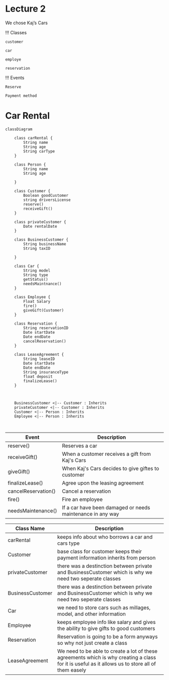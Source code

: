 # Lecture 2

We chose Kaj’s Cars

!!! Classes

    customer
    
    car
    
    employe
    
    reservation
!!! Events

    Reserve
    
    Payment method

# Car Rental

```mermaid
classDiagram

    class carRental {
        String name
        String age
        String carType
    }

    class Person {
        String name
        String age
  
    }

    class Customer {
        Boolean goodCustomer
        string driversLicense
        reserve()
        receiveGift()
    }

    class privateCustomer {
        Date rentalDate
    }
  
    class BusinessCustomer {
        String businessName
        String taxID
  
    }

    class Car {
        String model
        String type
        getStatus()
        needsMaintnance()
    }

    class Employee {
        Float Salary
        fire()
        giveGift(Customer)
    }

    class Reservation {
        String reservationID
        Date startDate
        Date endDate
        cancelReservation()
    }

    class LeaseAgreement {
        String leaseID
        Date startDate
        Date endDate
        String insuranceType
        float deposit
        finalizeLease()
    }



    BusinessCustomer <|-- Customer : Inherits
    privateCustomer <|-- Customer : Inherits
    Customer <|-- Person : Inherits
    Employee <|-- Person : Inherits



```





| Event | Description |   
| ------------- | -------------| 
|reserve()| Reserves a car|   
|receiveGift()| When a customer receives a gift from Kaj's Cars|
|giveGift()| When Kaj's Cars decides to give giftes to customer|
|finalizeLease()|Agree upon the leasing agreement|
|cancelReservation()| Cancel a reservation|
|fire()| Fire an employee|
|needsMaintenance()| If a car have been damaged or needs maintenance in any way|



| Class Name       | Description      |
|------------------|------------------|
| carRental        | keeps info about who borrows a car and cars type                 |
| Customer         | base class for customer keeps their payment information inherits from person                 |
| privateCustomer  |there was a destinction between private and BusinessCustomer which is why we need two seperate classes|
| BusinessCustomer |there was a destinction between private and BusinessCustomer which is why we need two seperate classes|
| Car              |we need to store cars such as millages, model, and other information|
| Employee         | keeps employee info like salary and gives the ability to give gifts to good customers                 |
| Reservation      | Reservation is going to be a form anyways so why not just create a class|
| LeaseAgreement   | We need to be able to create a lot of these agreements which is why creating a class for it is useful as it allows us to store all of them easely|
